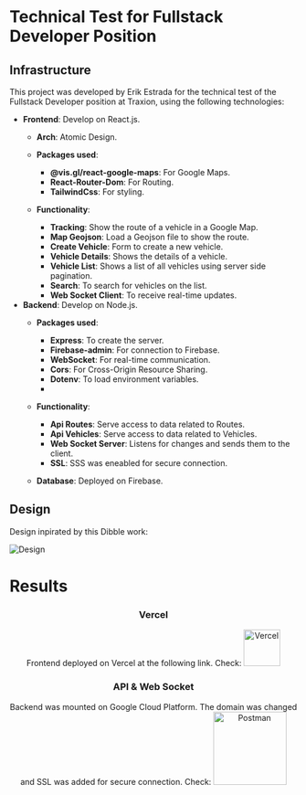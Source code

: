 # Technical Test for Fullstack Developer Position

## Infrastructure
This project was developed by Erik Estrada for the technical test of the Fullstack Developer position at Traxion, using the following technologies:

- **Frontend**: Develop on React.js.
    - **Arch**: Atomic Design.
    - **Packages used**: 
        - **@vis.gl/react-google-maps**: For Google Maps.
        - **React-Router-Dom**: For Routing.
        - **TailwindCss**: For styling.

    - **Functionality**:
        - **Tracking**: Show the route of a vehicle in a Google Map.
        - **Map Geojson**: Load a Geojson file to show the route.
        - **Create Vehicle**: Form to create a new vehicle.
        - **Vehicle Details**: Shows the details of a vehicle.
        - **Vehicle List**: Shows a list of all vehicles using server side pagination.
        - **Search**: To search for vehicles on the list.
        - **Web Socket Client**: To receive real-time updates.
- **Backend**: Develop on Node.js.
    - **Packages used**:
        - **Express**: To create the server.
        - **Firebase-admin**: For connection to Firebase.
        - **WebSocket**: For real-time communication.
        - **Cors**: For Cross-Origin Resource Sharing.
        - **Dotenv**: To load environment variables.
        - 
    - **Functionality**:
        - **Api Routes**: Serve access to data related to Routes.
        - **Api Vehicles**: Serve access to data related to Vehicles.
        - **Web Socket Server**: Listens for changes and sends them to the client.
        - **SSL**: SSS was eneabled for secure connection.

  - **Database**: Deployed on Firebase.

## Design
Design inpirated by this Dibble work:

![Design](https://cdn.dribbble.com/userupload/3276004/file/original-fdd63dc03fba6a396c396a651a066463.png?resize=1024x768&vertical=center)

# Results
<div align="center">
    
### Vercel
Frontend deployed on Vercel at the following link.
Check:
    <a class="anchor" href="https://trx-dev-technical.vercel.app">
        <img alt="Vercel" src="https://cdn-icons-png.flaticon.com/512/5602/5602732.png" width="64" />
    </a>
</div>


<div align="center">

### API & Web Socket
Backend was mounted on Google Cloud Platform. The domain was changed and SSL was added for secure connection.
Check:
    <a class="anchor" href="https://app.getpostman.com/run-collection/19250359-79111938-4715-4640-93db-29494901404d?action=collection%2Ffork&source=rip_markdown&collection-url=entityId%3D19250359-79111938-4715-4640-93db-29494901404d%26entityType%3Dcollection%26workspaceId%3D0841470f-5b91-4a7a-8df7-390cb5491029">
        <img alt="Postman" src="https://camo.githubusercontent.com/af5915f48d85979b2b30d477f607886068eff975fa1bd6c93c7431b731648f77/68747470733a2f2f72756e2e7073746d6e2e696f2f627574746f6e2e737667" width="128" />
    </a>
</div>
